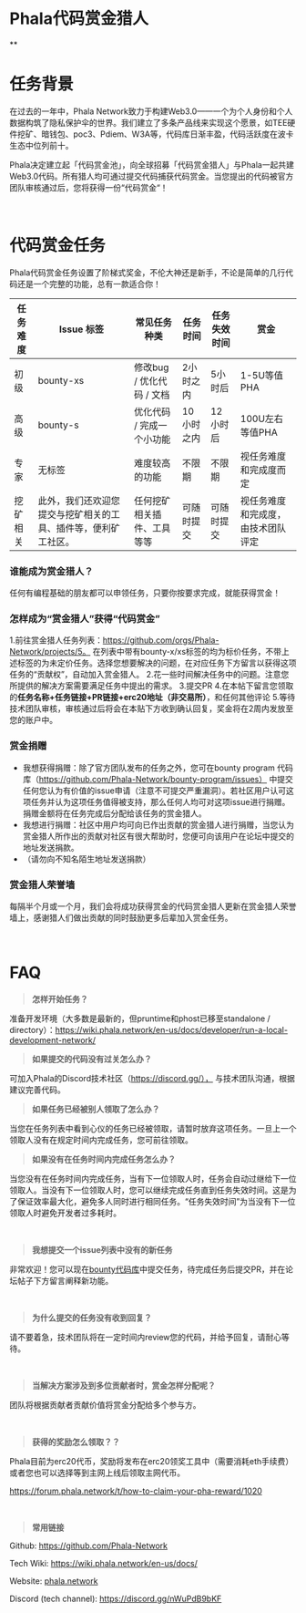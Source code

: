 # Phala代码赏金猎人
**


# 任务背景

在过去的一年中，Phala Network致力于构建Web3.0——一个为个人身份和个人数据构筑了隐私保护伞的世界。我们建立了多条产品线来实现这个愿景，如TEE硬件挖矿、暗钱包、poc3、Pdiem、W3A等，代码库日渐丰盈，代码活跃度在波卡生态中位列前十。

Phala决定建立起「代码赏金池」，向全球招募「代码赏金猎人」与Phala一起共建Web3.0代码。所有猎人均可通过提交代码捕获代码赏金。当您提出的代码被官方团队审核通过后，您将获得一份“代码赏金“！

<br>

# 代码赏金任务

Phala代码赏金任务设置了阶梯式奖金，不伦大神还是新手，不论是简单的几行代码还是一个完整的功能，总有一款适合你！

| 任务难度 | Issue 标签 | 常见任务种类 | 任务时间 | 任务失效时间 | 赏金 |
| ------ | -------- | -------- | -------- | -------- | -------- |
| 初级| bounty-xs|修改bug / 优化代码 / 文档 | 2小时之内  |5小时后 | 1-5U等值PHA    |
| 高级 | bounty-s | 优化代码 / 完成一个小功能 | 10小时之内 | 12小时后 | 100U左右等值PHA |
| 专家  | 无标签  | 难度较高的功能| 不限期  |不限期 | 视任务难度和完成度而定    |
| 挖矿相关    |  此外，我们还欢迎您提交与挖矿相关的工具、插件等，便利矿工社区。  |  任何挖矿相关插件、工具等等   |  可随时提交 |  可随时提交   | 视任务难度和完成度，由技术团队评定    |

### 谁能成为赏金猎人？

任何有编程基础的朋友都可以申领任务，只要你按要求完成，就能获得赏金！

### 怎样成为“赏金猎人”获得“代码赏金”

1.前往赏金猎人任务列表：https://github.com/orgs/Phala-Network/projects/5。 在列表中带有bounty-x/xs标签的均为标价任务，不带上述标签的为未定价任务。选择您想要解决的问题，在对应任务下方留言以获得这项任务的“贡献权”，自动加入赏金猎人。
2.花一些时间解决任务中的问题。注意您所提供的解决方案需要满足任务中提出的需求。
3.提交PR
4.在本帖下留言您领取的**任务名称+任务链接+PR链接+erc20地址（非交易所）**，和任何其他评论
5.等待技术团队审核，审核通过后将会在本贴下方收到确认回复，奖金将在2周内发放至您的账户中。

### 赏金捐赠
* 我想获得捐赠：除了官方团队发布的任务之外，您可在bounty program 代码库（https://github.com/Phala-Network/bounty-program/issues） 中提交任何您认为有价值的issue申请（注意不可提交严重漏洞）。若社区用户认可这项任务并认为这项任务值得被支持，那么任何人均可对这项issue进行捐赠。捐赠金额将在任务完成后分配给该任务的赏金猎人。
* 我想进行捐赠：社区中用户均可向已作出贡献的赏金猎人进行捐赠，当您认为赏金猎人所作出的贡献对社区有很大帮助时，您便可向该用户在论坛中提交的地址发送捐款。
* （请勿向不知名陌生地址发送捐款）

### 赏金猎人荣誉墙
每隔半个月或一个月，我们会将成功获得赏金的代码赏金猎人更新在赏金猎人荣誉墙上，感谢猎人们做出贡献的同时鼓励更多后辈加入赏金任务。

<br>

# FAQ

>**怎样开始任务？**

准备开发环境（大多数是最新的，但pruntime和phost已移至standalone / directory）：https://wiki.phala.network/en-us/docs/developer/run-a-local-development-network/
<br>

>**如果提交的代码没有过关怎么办？**

可加入Phala的Discord技术社区（https://discord.gg/）， 与技术团队沟通，根据建议完善代码。
<br>

>**如果任务已经被别人领取了怎么办？**

当您在任务列表中看到心仪的任务已经被领取，请暂时放弃这项任务。一旦上一个领取人没有在规定时间内完成任务，您可前往领取。
<br>

>**如果没有在任务时间内完成任务怎么办？**

当您没有在任务时间内完成任务，当有下一位领取人时，任务会自动过继给下一位领取人。当没有下一位领取人时，您可以继续完成任务直到任务失效时间。这是为了保证效率最大化，避免多人同时进行相同任务。“任务失效时间”为当没有下一位领取人时避免开发者过多耗时。

<br>

>**我想提交一个issue列表中没有的新任务**

非常欢迎！您可以现在[bounty代码库](https://github.com/Phala-Network/bounty-program/issues)中提交任务，待完成任务后提交PR，并在论坛帖子下方留言阐释新功能。

<br>

>**为什么提交的任务没有收到回复？**

请不要着急，技术团队将在一定时间内review您的代码，并给予回复，请耐心等待。

<br>

>**当解决方案涉及到多位贡献者时，赏金怎样分配呢？**

团队将根据贡献者贡献价值将赏金分配给多个参与方。

<br>

>**获得的奖励怎么领取？？**

Phala目前为erc20代币，奖励将发布在erc20领奖工具中（需要消耗eth手续费）或者您也可以选择等到主网上线后领取主网代币。

https://forum.phala.network/t/how-to-claim-your-pha-reward/1020

<br>

>**常用链接**

Github: https://github.com/Phala-Network

Tech Wiki: https://wiki.phala.network/en-us/docs/

Website: [phala.network](https://phala.network) 

Discord (tech channel): https://discord.gg/nWuPdB9bKF
